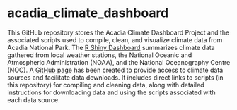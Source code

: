 # acadia_climate_dashboard
This GitHub repository stores the Acadia Climate Dashboard Project and the associated scripts used to compile, clean, and visualize climate data from Acadia National Park. The [R Shiny Dashboard](https://github.com/Kylelima21/acadia_climate_dashboard/blob/main/app.R) summarizes climate data gathered from local weather stations, the National Oceanic and Atmospheric Administration (NOAA), and the National Oceanography Centre (NOC). A [GitHub page](https://kylelima21.github.io/acadia_climate_dashboard/) has been created to provide access to climate data sources and facilitate data downloads. It includes direct links to scripts (in this repository) for compiling and cleaning data, along with detailed instructions for downloading data and using the scripts associated with each data source. 

